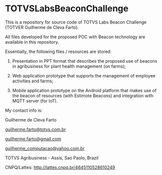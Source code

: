 # TOTVSLabsBeaconChallenge
This is a repository for source code of TOTVS Labs Beacon Challenge (TOTVER Guilherme de Cleva Farto).

All files developed for the proposed POC with Beacon technology are available in this repository.

Essentially, the following files / resources are stored:

1. Presentation in PPT format that describes the proposed use of beacons in agribusiness for plant health management (on farms);

2. Web application prototype that supports the management of employee activities and farms;

3. Mobile application prototype on the Android platform that makes use of the beacon of resources (with Estimote Beacons) and integration with MQTT server (for IoT).

My contact info is:

Guilherme de Cleva Farto

guilherme.farto@totvs.com.br

guilherme.farto@gmail.com

guilherme_computacao@yahoo.com.br

TOTVS Agribusiness - Assis, Sao Paolo, Brazil

CNPQ/Lattes: http://lattes.cnpq.br/4645110528610249
